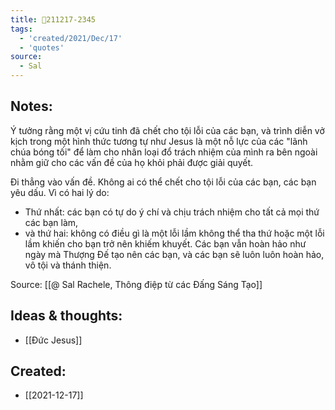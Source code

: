 ```yaml
---
title: 💬211217-2345
tags:
  - 'created/2021/Dec/17'
  - 'quotes'
source:
  - Sal
---
```


## Notes:
Ý tưởng rằng một vị cứu tinh đã chết cho tội lỗi của các bạn, và trình diễn vở kịch trong một hình thức tương tự như Jesus là một nỗ lực của các "lãnh chúa bóng tối" để làm cho nhân loại đổ trách nhiệm của mình ra bên ngoài nhằm giữ cho các vấn đề của họ khỏi phải được giải quyết.  

Đi thẳng vào vấn đề. Không ai có thể chết cho tội lỗi của các bạn, các bạn yêu dấu. Vì có hai lý do:
- Thứ nhất: các bạn có tự do ý chí và chịu trách nhiệm cho tất cả mọi thứ các bạn làm, 
- và thứ hai: không có điều gì là một lỗi lầm không thể tha thứ hoặc một lỗi lầm khiến cho bạn trở nên khiếm khuyết. Các bạn vẫn hoàn hảo như ngày mà Thượng Đế tạo nên các bạn, và các bạn sẽ luôn luôn hoàn hảo, vô tội và thánh thiện.

Source: [[@ Sal Rachele, Thông điệp từ các Đấng Sáng Tạo]]

## Ideas & thoughts:
- [[Đức Jesus]] 
## Created:
- [[2021-12-17]]
